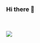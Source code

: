 ### Hi there 👋

<br><br>
<img src="https://github-readme-stats.vercel.app/api?username=apb7&count_private=true&show_icons=true&title_color=ffffff&icon_color=341C09&text_color=daf7dc&bg_color=236AB9">

<!--
**apb7/apb7** is a ✨ _special_ ✨ repository because its `README.md` (this file) appears on your GitHub profile.

Here are some ideas to get you started:

- 🔭 I’m currently working on ...
- 🌱 I’m currently learning ...
- 👯 I’m looking to collaborate on ...
- 🤔 I’m looking for help with ...
- 💬 Ask me about ...
- 📫 How to reach me: ...
- 😄 Pronouns: ...
- ⚡ Fun fact: ...
-->
